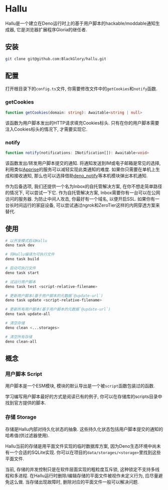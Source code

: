 # Hallu
Hallu是一个建立在Deno运行时上的基于用户脚本的hackable/moddable通知生成器,
它是浏览器扩展程序Gloria的继任者.

## 安装
```sh
git clone git@github.com:BlackGlory/hallu.git
```

## 配置
打开根目录下的`config.ts`文件, 你需要修改文件中的`getCookies`和`notify`函数.

### getCookies
```ts
function getCookies(domain: string): Awaitable<string | null>
```

该函数为用户脚本发出的HTTP请求填充Cookies标头.
只有在你的用户脚本需要注入Cookies标头的情况下, 才需要实现它.

### notify
```ts
function notify(notifications: INotification[]): Awaitable<void>
```

该函数发出/转发用户脚本提交的通知.
将通知发送到IM或电子邮箱是常见的选择, 利用类似[Apprise]的服务可以减轻实现此类通知的难度.
如果你只需要在单机上生成和接收通知, 那么也可以选择借助[deno_notify]等本机模块弹出本机通知.

[Apprise]: https://github.com/caronc/apprise-api
[deno_notify]: https://github.com/Pandawan/deno_notify

作为后备选项, 我们还提供一个名为Inbox的自托管解决方案, 在你不想走简单路径的情况下, 可以尝试一下它.
作为自托管解决方案, Inbox需要你有一台可以在公网访问的服务器.
为防止中间人攻击, 你最好有一个域名, 以便开启SSL.
如果你有一台长时间运行的家庭设备, 可以尝试通过ngrok和ZeroTier这样的内网穿透方案来替代.

## 使用
```sh
# 以开发模式启动Hallu
deno task dev

# 将Hallu编译为可执行文件
deno task build

# 启动可执行文件
deno task start

# 试运行用户脚本
deno task test <script-relative-filename>

# 更新用户脚本(基于用户脚本的元数据`@update-url`)
deno task update <script-relative-filename>

# 更新所有用户脚本(基于用户脚本的元数据`@update-url`)
deno task update-all

# 清空存储
deno clean <...storages>

# 清空所有存储
deno clean-all
```

## 概念
### 用户脚本 Script
用户脚本是一个ESM模块, 模块的默认导出是一个被`script`函数包装过的函数.

学习编写用户脚本最好的方式是阅读已有的例子, 你可以在存储库的scripts目录中找到官方提供的脚本.

### 存储 Storage
存储是Hallu内部对持久化状态的抽象.
这些持久化状态包括用户脚本提交的通知的哈希值(供过滤器使用).

Hallu当前的存储是用平面文件实现的临时数据库方案, 因为Deno生态环境中尚未有一个合适的SQLite实现.
你可以在项目的`data/storages/<storage>`里找到这些平面文件.

当前, 存储的并发控制只是在软件层面实现的粗粒度互斥锁, 这种锁定不支持多线程和多进程.
在Hallu运行时删除/编辑存储的平面文件被视作未定义行为, 应尽量避免这么做.
当存储出现故障时, 删除对应的平面文件一般可以解决问题.
